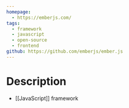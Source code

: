 ```yaml
---
homepage:
  - https://emberjs.com/
tags:
  - framework
  - javascript
  - open-source
  - frontend
github: https://github.com/emberjs/ember.js
---
```

# Description
- [[JavaScript]] framework